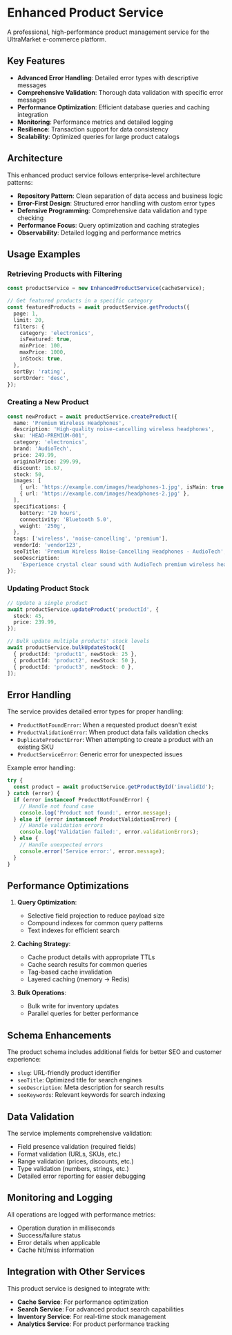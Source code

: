 # Enhanced Product Service

A professional, high-performance product management service for the UltraMarket e-commerce platform.

## Key Features

- **Advanced Error Handling**: Detailed error types with descriptive messages
- **Comprehensive Validation**: Thorough data validation with specific error messages
- **Performance Optimization**: Efficient database queries and caching integration
- **Monitoring**: Performance metrics and detailed logging
- **Resilience**: Transaction support for data consistency
- **Scalability**: Optimized queries for large product catalogs

## Architecture

This enhanced product service follows enterprise-level architecture patterns:

- **Repository Pattern**: Clean separation of data access and business logic
- **Error-First Design**: Structured error handling with custom error types
- **Defensive Programming**: Comprehensive data validation and type checking
- **Performance Focus**: Query optimization and caching strategies
- **Observability**: Detailed logging and performance metrics

## Usage Examples

### Retrieving Products with Filtering

```typescript
const productService = new EnhancedProductService(cacheService);

// Get featured products in a specific category
const featuredProducts = await productService.getProducts({
  page: 1,
  limit: 20,
  filters: {
    category: 'electronics',
    isFeatured: true,
    minPrice: 100,
    maxPrice: 1000,
    inStock: true,
  },
  sortBy: 'rating',
  sortOrder: 'desc',
});
```

### Creating a New Product

```typescript
const newProduct = await productService.createProduct({
  name: 'Premium Wireless Headphones',
  description: 'High-quality noise-cancelling wireless headphones',
  sku: 'HEAD-PREMIUM-001',
  category: 'electronics',
  brand: 'AudioTech',
  price: 249.99,
  originalPrice: 299.99,
  discount: 16.67,
  stock: 50,
  images: [
    { url: 'https://example.com/images/headphones-1.jpg', isMain: true },
    { url: 'https://example.com/images/headphones-2.jpg' },
  ],
  specifications: {
    battery: '20 hours',
    connectivity: 'Bluetooth 5.0',
    weight: '250g',
  },
  tags: ['wireless', 'noise-cancelling', 'premium'],
  vendorId: 'vendor123',
  seoTitle: 'Premium Wireless Noise-Cancelling Headphones - AudioTech',
  seoDescription:
    'Experience crystal clear sound with AudioTech premium wireless headphones with advanced noise-cancellation.',
});
```

### Updating Product Stock

```typescript
// Update a single product
await productService.updateProduct('productId', {
  stock: 45,
  price: 239.99,
});

// Bulk update multiple products' stock levels
await productService.bulkUpdateStock([
  { productId: 'product1', newStock: 25 },
  { productId: 'product2', newStock: 50 },
  { productId: 'product3', newStock: 0 },
]);
```

## Error Handling

The service provides detailed error types for proper handling:

- `ProductNotFoundError`: When a requested product doesn't exist
- `ProductValidationError`: When product data fails validation checks
- `DuplicateProductError`: When attempting to create a product with an existing SKU
- `ProductServiceError`: Generic error for unexpected issues

Example error handling:

```typescript
try {
  const product = await productService.getProductById('invalidId');
} catch (error) {
  if (error instanceof ProductNotFoundError) {
    // Handle not found case
    console.log('Product not found:', error.message);
  } else if (error instanceof ProductValidationError) {
    // Handle validation errors
    console.log('Validation failed:', error.validationErrors);
  } else {
    // Handle unexpected errors
    console.error('Service error:', error.message);
  }
}
```

## Performance Optimizations

1. **Query Optimization**:
   - Selective field projection to reduce payload size
   - Compound indexes for common query patterns
   - Text indexes for efficient search

2. **Caching Strategy**:
   - Cache product details with appropriate TTLs
   - Cache search results for common queries
   - Tag-based cache invalidation
   - Layered caching (memory -> Redis)

3. **Bulk Operations**:
   - Bulk write for inventory updates
   - Parallel queries for better performance

## Schema Enhancements

The product schema includes additional fields for better SEO and customer experience:

- `slug`: URL-friendly product identifier
- `seoTitle`: Optimized title for search engines
- `seoDescription`: Meta description for search results
- `seoKeywords`: Relevant keywords for search indexing

## Data Validation

The service implements comprehensive validation:

- Field presence validation (required fields)
- Format validation (URLs, SKUs, etc.)
- Range validation (prices, discounts, etc.)
- Type validation (numbers, strings, etc.)
- Detailed error reporting for easier debugging

## Monitoring and Logging

All operations are logged with performance metrics:

- Operation duration in milliseconds
- Success/failure status
- Error details when applicable
- Cache hit/miss information

## Integration with Other Services

This product service is designed to integrate with:

- **Cache Service**: For performance optimization
- **Search Service**: For advanced product search capabilities
- **Inventory Service**: For real-time stock management
- **Analytics Service**: For product performance tracking
